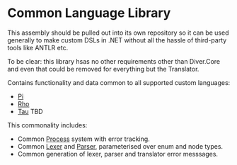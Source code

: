 ﻿# Common Language Library

This assembly should be pulled out into its own repository so it can be used generally to make custom DSLs in .NET without all the hassle of third-party tools like ANTLR etc.

To be clear: this library hsas no other requirements other than Diver.Core and even that could be removed for everything but the Translator.

Contains functionality and data common to all supported custom languages:

* [Pi](../PiLang/Readme.md)
* [Rho](../RhoLang/Readme.md)
* [Tau](../TauLang/Readme.md) TBD

This commonality includes:

* Common [Process](Process.cs) system with error tracking.
* Common [Lexer](LexerCommon.cs) and [Parser](ParserCommon.cs), parameterised over enum and node types.
* Common generation of lexer, parser and translator error messsages.

